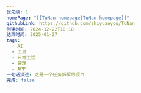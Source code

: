 ```yaml
---
优先级: 1
homePage: "[[TuNan-homepage|TuNan-homepage]]"
githubLink: https://github.com/shiyuanyou/TuNan
创建时间: 2024-12-22T10:18
结束时间: 2025-01-27
tags:
  - AI
  - 工具
  - 日常生活
  - 管理
  - APP
一句话描述: 这是一个任务拆解的项目
完成: false
---
```


